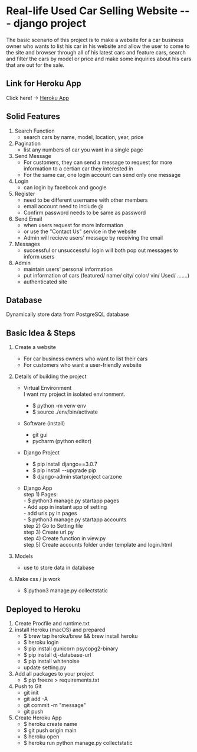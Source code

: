 # Real-life Used Car Selling Website --- django project 

The basic scenario of this project is to make a website for a car business owner who wants to list his car in his website and allow the user to come to the site and browser through all of his latest cars and feature cars, search and filter the cars by model or price and make some inquiries about his cars that are out for the sale. <br>

## Link for Heroku App
Click here! -> [Heroku App](https://demo-django-0116.herokuapp.com/)

## Solid Features
1. Search Function
	- search cars by name, model, location, year, price
2. Pagination
	- list any numbers of car you want in a single page
3. Send Message
	- For customers, they can send a message to request for more information to a certian car they interested in
	- For the same car, one login account can send only one message
4. Login 
	- can login by facebook and google
5. Register
	- need to be different username with other members
	- email account need to include @
	- Confirm password needs to be same as password
6. Send Email
	- when users request for more information
	- or use the "Contact Us" service in the website
	- Admin will recieve users' message by receiving the email
7. Messages
	- successful or unsuccessful login will both pop out messages to inform users
8. Admin	
	- maintain users' personal information
	- put information of cars (featured/ name/ city/ color/ vin/ Used/ .......)
	- authenticated site 

## Database
Dynamically store data from PostgreSQL database

## Basic Idea & Steps
1. Create a website 
   - For car business owners who want to list their cars
   - For customers who want a user-friendly website
   
2. Details of building the project
   - Virtual Environment <br>
      I want my project in isolated environment.
      * $ python -m venv env
      * $ source ./env/bin/activate
      
   - Software (install)
      * git gui
      * pycharm (python editor)
      
   - Django Project
      * $ pip install django==3.0.7
      * $ pip install --upgrade pip
      * $ django-admin startproject carzone
      
   - Django App <br>
      step 1) Pages: <br>
         	- $ python3 manage.py startapp pages <br>
	      	- Add app in instant app of setting <br>
	      	- add urls.py in pages <br>
         	- $ python3 manage.py startapp accounts <br>
      step 2) Go to Setting file <br>
      step 3) Create url.py <br>
      step 4) Create function in view.py <br>
      step 5) Create accounts folder under template and login.html <br>
      
3. Models
   - use to store data in database

4. Make css / js work 
   - $ python3 manage.py collectstatic
      
## Deployed to Heroku
1. Create Procfile and runtime.txt
2. install Heroku (macOS) and prepared
   - $ brew tap heroku/brew && brew install heroku
   - $ heroku login
   - $ pip install gunicorn psycopg2-binary 
   - $ pip install dj-database-url
   - $ pip install whitenoise
   - update setting.py
3. Add all packages to your project
   - $ pip freeze > requirements.txt
4. Push to Git
   - git init
   - git add -A
   - git commit -m "message"
   - git push
 5. Create Heroku App
 	- $ heroku create name
   	- $ git push origin main
   	- $ heroku open
   	- $ heroku run python manage.py collectstatic 
